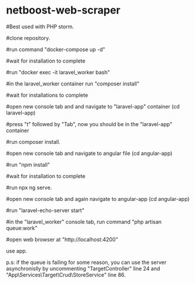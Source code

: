 # netboost-web-scraper

#Best used with PHP storm.

#clone repository.

#run command "docker-compose up -d"

#wait for installation to complete

#run "docker exec -it laravel_worker bash"

#in the laravel_worker container run "composer install"

#wait for installations to complete

#open new console tab and and navigate to "laravel-app" container (cd laravel-app)

#press "t" followed by "Tab", now you should be in the "laravel-app" container

#run composer install.

#open new console tab and navigate to angular file (cd angular-app)

#run "npm install"

#wait for installation to complete

#run npx ng serve.

#open new console tab and again navigate to angular-app (cd angular-app)

#run  "laravel-echo-server start"

#in the "laravel_worker" console tab, run command "php artisan queue:work"

#open web browser at "http://localhost:4200"

use app. 


p.s: if the queue is failing for some reason, you can use the server asynchronislly by uncommenting "TargetController" line 24 and "App\Services\Target\Crud\StoreService" line 86.

